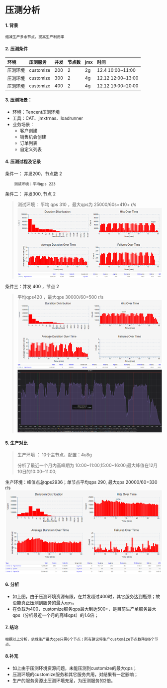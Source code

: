 # 压测分析

#### 1. 背景

```
缩减生产多余节点，提高生产利用率
```

#### 2. 压测条件

| **环境** | **压测服务** | **并发** | **节点数** | **jmx** | 时间 |
| :--- | :--- | :--- | :--- | :--- | :--- |
| 压测环境 | customize | 200 | 2 | 2g | 12.4 10:00~11:00 |
| 压测环境 | customize | 300 | 2 | 4g | 12.12 12:00~13:00 |
| 压测环境 | customize | 400 | 2 | 4g | 12.12 19:00~20:00 |

#### 3. 压测场景：

* 环境：Tencent压测环境
* 工具：CAT、jmxtrnas、loadrunner
* 业务场景：
  * 客户创建
  * 销售机会创建
  * 订单列表
  * 自定义列表

#### 4. 压测过程及记录

条件一：   并发200，节点数 2

```
    测试环境：平均qps 223
```

条件二： 并发300, 节点 2

> 测试环境： 平均 qps 310 ，最大qps为 25000/60s=410+  r/s    ![](/assets/cat300-1.png)![](/assets/cat300-2.png)

条件三：并发 400 ，节点 2

> 平均qps420 ，最大qps 30000/60=500 r/s![](/assets/cat400-2.png)![](/assets/cat400-03.png)![](/assets/jmx400-1.png)

#### 5. 生产对比

> 生产环境 ： 10个主节点，配置：4u8g
>
> 分析了最近一个月内高峰期为 10:00~11:00,15:00~16:00;最大峰值在12月10日的10:00~11:00;

生产环境：峰值点总qps2936；单节点平均qps 290, 最大qps 20000/60=330 r/s![](/assets/cat300-p1.png)![](/assets/cat300-p2.png)

#### 6. 分析

* 如上图，由于压测环境资源有限，在并发超过400时，其它服务达到瓶颈；故没能真正压测到服务的最大qps。
* 在负载为400，customize服务qps最大到达500+，是目前生产单服务最大qps（分析最近一个月的高峰qps）的1.6倍；

#### 7. 结论

```
根据以上分析，承载生产最大qps只需6个节点；所有建议将生产customize节点数降到6个节点。
```

#### 8.补充

* 如上由于压测环境资源问题，未能压测到customize的最大qps；
* 压测环境的customize服务和其它服务共用，对结果有一定影响；
* 生产的服务资源比压测环境充足，为压测服务的2倍。



